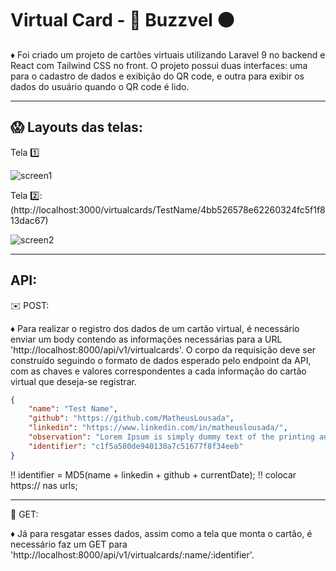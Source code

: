 # Virtual Card - :red_circle: Buzzvel :black_circle:


:diamonds: Foi criado um projeto de cartões virtuais utilizando Laravel 9 no backend e React com Tailwind CSS no front. O projeto possui duas interfaces: uma para o cadastro de dados e exibição do QR code, e outra para exibir os dados do usuário quando o QR code é lido. 

------------------------------------------------------------
:scream: Layouts das telas:
------------------------------------------------------------

Tela :one:

![screen1](https://user-images.githubusercontent.com/76126100/229078462-50a63add-a1ed-4e10-92a5-1c21f5a92352.png)

Tela 2️⃣: (http://localhost:3000/virtualcards/TestName/4bb526578e62260324fc5f1f813dac67)

![screen2](https://user-images.githubusercontent.com/76126100/229079975-494a23bb-3978-4c43-8988-563599201ee2.png)

--------------------------------------------------------------------------------------------------------
API: 
--------------------------------------------------------------------------------------------------------

:envelope: POST: 

:diamonds: Para realizar o registro dos dados de um cartão virtual, é necessário enviar um body contendo as informações necessárias para a URL 'http://localhost:8000/api/v1/virtualcards'. O corpo da requisição deve ser construído seguindo o formato de dados esperado pelo endpoint da API, com as chaves e valores correspondentes a cada informação do cartão virtual que deseja-se registrar.

```json
{
    "name": "Test Name",
    "github": "https://github.com/MatheusLousada",
    "linkedin": "https://www.linkedin.com/in/matheuslousada/",
    "observation": "Lorem Ipsum is simply dummy text of the printing and typesetting industry....",
    "identifier": "c1f5a580de940130a7c51677f8f34eeb"
}
```
:bangbang: identifier = MD5(name + linkedin + github + currentDate);
:bangbang: colocar https:// nas urls;

--------------------------------------------------------------------------------------------------------

:mag_right: GET:

:diamonds:  Já para resgatar esses dados, assim como a tela que monta o cartão, é necessário faz um GET para 'http://localhost:8000/api/v1/virtualcards/:name/:identifier'.

